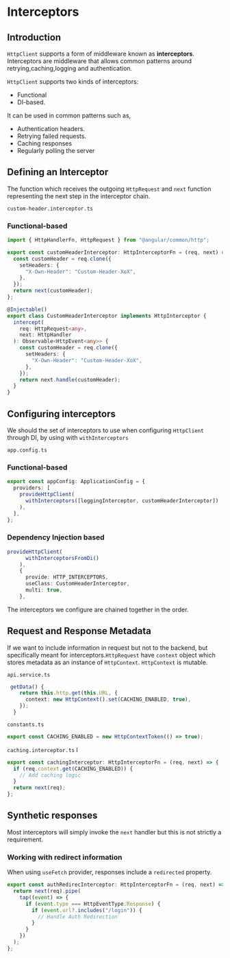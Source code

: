 # Interceptors

## Introduction

`HttpClient` supports a form of middleware known as **interceptors**. Interceptors are middleware that allows common patterns around retrying,caching,logging and authentication.

`HttpClient` supports two kinds of interceptors:

- Functional
- DI-based.

It can be used in common patterns such as,

- Authentication headers.
- Retrying failed requests.
- Caching responses
- Regularly polling the server

## Defining an Interceptor

The function which receives the outgoing `HttpRequest` and `next` function representing the next step in the interceptor chain.

`custom-header.interceptor.ts`

### Functional-based

```ts
import { HttpHandlerFn, HttpRequest } from "@angular/common/http";

export const customHeaderInterceptor: HttpInterceptorFn = (req, next) => {
  const customHeader = req.clone({
    setHeaders: {
      "X-Own-Header": "Custom-Header-XoX",
    },
  });
  return next(customHeader);
};
```

```ts
@Injectable()
export class CustomHeaderInterceptor implements HttpInterceptor {
  intercept(
    req: HttpRequest<any>,
    next: HttpHandler
  ): Observable<HttpEvent<any>> {
    const customHeader = req.clone({
      setHeaders: {
        "X-Own-Header": "Custom-Header-XoX",
      },
    });
    return next.handle(customHeader);
  }
}
```

## Configuring interceptors

We should the set of interceptors to use when configuring `HttpClient` through DI, by using with `withInterceptors`

`app.config.ts`

### Functional-based

```ts
export const appConfig: ApplicationConfig = {
  providers: [
    provideHttpClient(
      withInterceptors([loggingInterceptor, customHeaderInterceptor])
    ),
  ],
};
```

### Dependency Injection based

```ts
provideHttpClient(
      withInterceptorsFromDi()
    ),
    {
      provide: HTTP_INTERCEPTORS,
      useClass: CustomHeaderInterceptor,
      multi: true,
    },
```

The interceptors we configure are chained together in the order.

## Request and Response Metadata

If we want to include information in request but not to the backend, but specifically meant for interceptors.`HttpRequest` have `context` object which stores metadata as an instance of `HttpContext`. `HttpContext` is mutable.

`api.service.ts`

```typescript
 getData() {
    return this.http.get(this.URL, {
      context: new HttpContext().set(CACHING_ENABLED, true),
    });
  }
```

`constants.ts`

```typescript
export const CACHING_ENABLED = new HttpContextToken(() => true);
```

`caching.interceptor.ts`
l

```typescript
export const cachingInterceptor: HttpInterceptorFn = (req, next) => {
  if (req.context.get(CACHING_ENABLED)) {
    // Add caching logic
  }
  return next(req);
};
```

## Synthetic responses

Most interceptors will simply invoke the `next` handler but this is not strictly a requirement.

### Working with redirect information

When using `useFetch` provider, responses include a `redirected` property.

```typescript
export const authRedirecInterceptor: HttpInterceptorFn = (req, next) => {
  return next(req).pipe(
    tap((event) => {
      if (event.type === HttpEventType.Response) {
        if (event.url?.includes("/login")) {
          // Handle Auth Redirection
        }
      }
    })
  );
};
```

